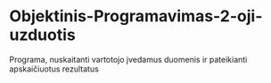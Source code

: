 # Objektinis-Programavimas-2-oji-uzduotis
Programa, nuskaitanti vartotojo įvedamus duomenis ir pateikianti apskaičiuotus rezultatus
